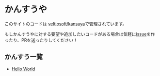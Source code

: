 # かんすうや

このサイトのコードは [veltiosoft/kansuya](https://github.com/veltiosoft/kansuya)で管理されています。

もしかんすうやに対する要望や追加したいコードがある場合は気軽に[issue](https://github.com/veltiosoft/kansuya/issues/new)を作ったり、PRを送ったりしてください！

## かんすう一覧

<!-- vss がフォルダのPATHに対応できていないのでこのPATHになってる -->

- [Hello World](./snippets/helloworld.md)
